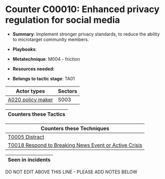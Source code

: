 # Counter C00010: Enhanced privacy regulation for social media

* **Summary**: Implement stronger privacy standards, to reduce the ability to microtarget community members. 

* **Playbooks**: 

* **Metatechnique**: M004 - friction

* **Resources needed:** 

* **Belongs to tactic stage**: TA01


| Actor types | Sectors |
| ----------- | ------- |
| [A020 policy maker](../generated_pages/actortypes/A020.md) | S003 |



| Counters these Tactics |
| ---------------------- |



| Counters these Techniques |
| ------------------------- |
| [T0005 Distract](../generated_pages/techniques/T0005.md) |
| [T0018 Respond to Breaking News Event or Active Crisis](../generated_pages/techniques/T0018.md) |



| Seen in incidents |
| ----------------- |


DO NOT EDIT ABOVE THIS LINE - PLEASE ADD NOTES BELOW